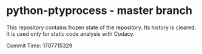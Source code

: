 # python-ptyprocess - master branch

This repository contains frozen state of the repository.
Its history is cleared. It is used only for static code
analysis with Codacy.

Commit Time: 1707715329